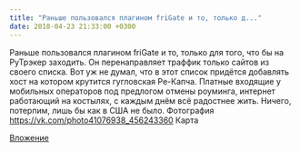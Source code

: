 ```yaml
---
title: "Раньше пользовался плагином friGate и то, только д..."
date: 2018-04-23 21:33:00 +0300
---
```


Раньше пользовался плагином friGate и то, только для того, что бы на РуТрэкер заходить. Он перенаправляет траффик только сайтов из своего списка. Вот уж не думал, что в этот список придётся добавлять хост на котором крутится гугловская Ре-Капча. Платные входящие у мобильных операторов под предлогом отмены роуминга, интернет работающий на костылях, с каждым днём всё радостнее жить. Ничего, потерпим, лишь бы как в США не было.
Фотография
https://vk.com/photo41076938_456243360
Карта

[Вложение](https://vk.com/photo41076938_456243360)
